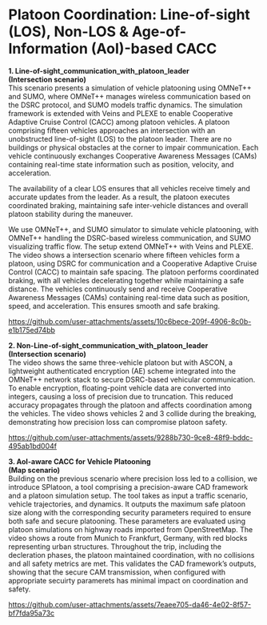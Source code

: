 # Platoon Coordination: Line-of-sight (LOS), Non-LOS & Age-of-Information (AoI)-based CACC 
<b> 1. Line-of-sight_communication_with_platoon_leader <br> (Intersection scenario) </b> <br>
This scenario presents a simulation of vehicle platooning using OMNeT++ and SUMO, where OMNeT++ manages wireless communication based on the DSRC protocol, and SUMO models traffic dynamics. The simulation framework is extended with Veins and PLEXE to enable Cooperative Adaptive Cruise Control (CACC) among platoon vehicles. A platoon comprising fifteen vehicles approaches an intersection with an unobstructed line-of-sight (LOS) to the platoon leader. There are no buildings or physical obstacles at the corner to impair communication. Each vehicle continuously exchanges Cooperative Awareness Messages (CAMs) containing real-time state information such as position, velocity, and acceleration.

The availability of a clear LOS ensures that all vehicles receive timely and accurate updates from the leader. As a result, the platoon executes coordinated braking, maintaining safe inter-vehicle distances and overall platoon stability during the maneuver.


We use OMNeT++, and SUMO simulator to simulate vehicle platooning, with OMNeT++ handling the DSRC-based wireless communication, and SUMO visualizing traffic flow. The setup extend OMNeT++ with Veins and PLEXE. The video shows a intersection scenario where fifteen vehicles form a platoon, using DSRC for communication and a Cooperative Adaptive Cruise Control (CACC) to maintain safe spacing. The platoon performs coordinated braking, with all vehicles decelerating together while maintaining a safe distance. The vehicles continuously send and receive Cooperative Awareness Messages (CAMs) containing real-time data such as position, speed, and acceleration. This ensures smooth and safe braking. 

https://github.com/user-attachments/assets/10c6bece-209f-4906-8c0b-e1b175ed74bb

<b> 2. Non-Line-of-sight_communication_with_platoon_leader <br> (Intersection scenario)</b> <br>
The video shows the same three-vehicle platoon but with ASCON, a lightweight authenticated encryption (AE) scheme integrated into the OMNeT++ network stack to secure DSRC-based vehicular communication. To enable encryption, floating-point vehicle data are converted into integers, causing a loss of precision due to truncation. This reduced accuracy propagates through the platoon and affects coordination among the vehicles. The video shows vehicles 2 and 3 collide during the breaking, demonstrating how precision loss can compromise platoon safety.

https://github.com/user-attachments/assets/9288b730-9ce8-48f9-bddc-495ab1bd004f

<b> 3. AoI-aware CACC for Vehicle Platooning  <br> (Map scenario)</b> <br>
Building on the previous scenario where precision loss led to a collision, we introduce SPlatoon, a tool comprising a precision-aware CAD framework and a platoon simulation setup. The tool takes as input a traffic scenario, vehicle trajectories, and dynamics. It outputs the maximum safe platoon size along with the corresponding security parameters required to ensure both safe and secure platooning. These parameters are evaluated using platoon simulations on highway roads imported from OpenStreetMap. The video shows a route from Munich to Frankfurt, Germany, with red blocks representing urban structures. Throughout the trip, including the decleration phases, the platoon maintained coordination, with no collisions and all safety metrics are met. This validates the CAD framework’s outputs, showing that the secure CAM transmission, when configured with appropriate secuirty paramerets has minimal impact on coordination and safety.

https://github.com/user-attachments/assets/7eaee705-da46-4e02-8f57-bf7fda95a73c



